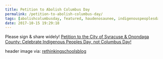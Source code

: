 ```yaml
---
title: Petition to Abolish Columbus Day
permalink: /petition-to-abolish-columbus-day/
tags: [abolishcolumbusday, featured, haudenosaunee, indigenouspeoplesday, notmyhero]
date: 2017-10-15 19:29:18
---
```

Please sign & share widely! [Petition to the City of Syracuse & Onondaga County: Celebrate Indigenous Peoples Day, not Columbus Day!](https://docs.google.com/forms/d/e/1FAIpQLSdN7TCz1WtQfYCA1eu-uMigj9PHyqhyySDqBdx1hHv1RXaEtQ/viewform)     



header image via: [rethinkingschoolsblog](https://rethinkingschoolsblog.com/2015/11/30/help-rethinking-schools-abolish-columbus-day/)

